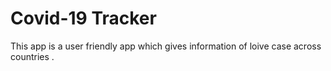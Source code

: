 # Covid-19 Tracker 

This app is a user friendly app which gives information of loive case across countries .
